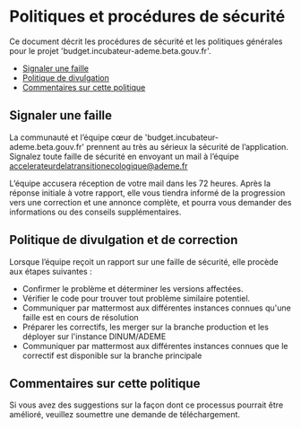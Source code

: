 # Politiques et procédures de sécurité

Ce document décrit les procédures de sécurité et les politiques générales pour le projet 'budget.incubateur-ademe.beta.gouv.fr'.

  * [Signaler une faille](#signaler-une-faille)
  * [Politique de divulgation](#politique-de-divulgation)
  * [Commentaires sur cette politique](#commentaires-sur-cette-politique)

## Signaler une faille

La communauté et l’équipe cœur de 'budget.incubateur-ademe.beta.gouv.fr' prennent au très au sérieux la sécurité de l’application.
Signalez toute faille de sécurité en envoyant un mail à l’équipe accelerateurdelatransitionecologique@ademe.fr

L’équipe accusera réception de votre mail dans les 72 heures. Après la réponse initiale à votre rapport, elle vous tiendra informé de la progression vers une correction et une annonce complète, et pourra vous demander des informations ou des conseils supplémentaires.

## Politique de divulgation et de correction

Lorsque l’équipe reçoit un rapport sur une faille de sécurité, elle procède aux étapes suivantes :

  * Confirmer le problème et déterminer les versions affectées.
  * Vérifier le code pour trouver tout problème similaire potentiel.
  * Communiquer par mattermost aux différentes instances connues qu'une faille est en cours de résolution
  * Préparer les correctifs, les merger sur la branche production et les déployer sur l'instance DINUM/ADEME
  * Communiquer par mattermost aux différentes instances connues que le correctif est disponible sur la branche principale

## Commentaires sur cette politique

Si vous avez des suggestions sur la façon dont ce processus pourrait être amélioré, veuillez soumettre une demande de téléchargement.
